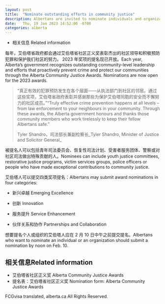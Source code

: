 ```yaml
---
layout: post
title:  "Nominate outstanding efforts in community justice"
description: Albertans are invited to nominate individuals and organizations that have made Alberta’s communities safer.
date:   Thu, 19 Jan 2023 14:52:00 -0700
categories: alberta
---
```


*   相关信息  Related information

每年，艾伯塔省政府都会通过艾伯塔省社区正义奖表彰杰出的社区领导和积极预防犯罪和保护我们社区的努力。 2023 年奖项的提名现已开放。Each year, Alberta’s government recognizes outstanding community-level leadership and efforts that proactively prevent crime and protect our communities through the Alberta Community Justice Awards. Nominations are now open for the 2023 awards.

> “真正有效的犯罪预防发生在各个层面——从执法部门到社区的邻居。通过这些奖项，艾伯塔省政府表彰并感谢那些为保护艾伯塔同胞的安全而不懈努力的社区成员。”“Truly effective crime prevention happens at all levels – from law enforcement to your neighbours in your community. Through these awards, the Alberta government honours and thanks those community members who work tirelessly to keep their fellow Albertans safe.”
>
> Tyler Shandro，司法部长兼副检察长_Tyler Shandro, Minister of Justice and Solicitor General_

被提名人可以包括青年司法委员会、恢复性司法计划、受害者服务团体、警察或对社区司法做出特殊贡献的人。Nominees can include youth justice committees, restorative justice programs, victim services groups, police officers or people who have made exceptional contributions to community justice.

艾伯塔人可以提交四类奖项提名：Albertans may submit award nominations in four categories:

* 新兴卓越  Emerging Excellence

*   创新  Innovation

* 服务提升  Service Enhancement

* 伙伴关系和协作  Partnerships and Collaboration

想要提名个人或组织的艾伯塔人应在 2 月 10 日中午之前提交提名。Albertans who want to nominate an individual or an organization should submit a nomination by noon on Feb. 10.

## 相关信息Related information

* 艾伯塔省社区正义奖  Alberta Community Justice Awards
* 提名表：艾伯塔省社区正义奖  Nomination form: Alberta Community Justice Awards

FCGvisa translated, alberta.ca All Rights Reserved.
